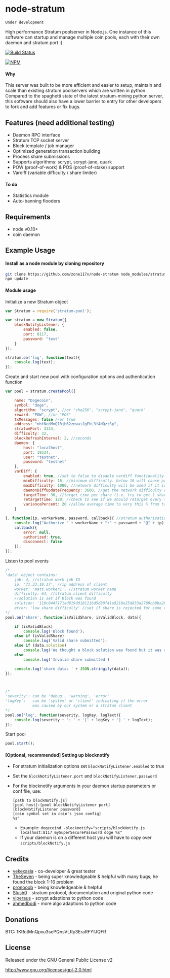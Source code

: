 node-stratum
============

    Under development

High performance Stratum poolserver in Node.js. One instance of this software can startup and manage multiple coin pools, each with their own daemon and stratum port :)

[![Build Status](https://travis-ci.org/zone117x/node-stratum.png?branch=master)](https://travis-ci.org/zone117x/node-stratum)

[![NPM](https://nodei.co/npm/stratum-pool.png?downloads=true&stars=true)](https://nodei.co/npm/stratum-pool/)

#### Why
This server was built to be more efficient and easier to setup, maintain and scale than existing stratum poolservers which are written in python.
Compared to the spaghetti state of the latest stratum-mining python server, this software should also have a lower barrier to entry for other developers to fork and add features or fix bugs.


Features (need additional testing)
----------------------------------
* Daemon RPC interface
* Stratum TCP socket server
* Block template / job manager
* Optimized generation transaction building
* Process share submissions
* Supports algorithms: scrypt, scrypt-jane, quark
* POW (proof-of-work) & POS (proof-of-stake) support
* Vardiff (variable difficulty / share limiter)

#### To do
* Statistics module
* Auto-banning flooders


Requirements
------------
* node v0.10+
* coin daemon


Example Usage
-------------

#### Install as a node module by cloning repository

```bash
git clone https://github.com/zone117x/node-stratum node_modules/stratum-pool
npm update
```

#### Module usage

Initialize a new Stratum object
```javascript
var Stratum = require('stratum-pool');

var stratum = new Stratum({
    blockNotifyListener: {
        enabled: false,
        port: 8117,
        password: "test"
    }
});

stratum.on('log', function(text){
    console.log(text);
});
```


Create and start new pool with configuration options and authentication function
```javascript
var pool = stratum.createPool({

    name: "Dogecoin",
    symbol: "doge",
    algorithm: "scrypt", //or "sha256", "scrypt-jane", "quark"
    reward: "POW", //or "POS"
    txMessages: false //or true
    address: "nhfNedMmQ1Rjb62znwaiJgFhL3f4NQztSp",
    stratumPort: 3334,
    difficulty: 32,
    blockRefreshInterval: 2, //seconds
    daemon: {
        host: "localhost",
        port: 19334,
        user: "testnet",
        password: "testnet"
    },
    varDiff: {
        enabled: true, //set to false to disable vardiff functionality
        minDifficulty: 16, //minimum difficulty. below 16 will cause problems
        maxDifficulty: 1000, //network difficulty will be used if it is lower than this
        daemonDiffUpdateFrequency: 3600, //get the network difficulty every this many seconds
        targetTime: 30, //target time per share (i.e. try to get 1 share per this many seconds)
        retargetTime: 120, //check to see if we should retarget every this many seconds
        variancePercent: 20 //allow average time to very this % from target without retarget
    }

}, function(ip, workerName, password, callback){ //stratum authorization function
    console.log("Authorize " + workerName + ":" + password + "@" + ip);
    callback({
        error: null,
        authorized: true,
        disconnect: false
    });
});
```


Listen to pool events
```javascript
/*
'data' object contains:
    job: 4, //stratum work job ID
    ip: '71.33.19.37', //ip address of client
    worker: 'matt.worker1', //stratum worker name
    difficulty: 64, //stratum client difficulty
    //solution is set if block was found
    solution: '110c0447171ad819dd181216d5d80f41e9218e25d833a2789cb8ba289a52eee4',
    error: 'low share difficulty' //set if share is rejected for some reason
*/
pool.on('share', function(isValidShare, isValidBlock, data){

    if (isValidBlock)
        console.log('Block found');
    else if (isValidShare)
        console.log('Valid share submitted');
    else if (data.solution)
        console.log('We thought a block solution was found but it was rejected by the daemon');
    else
        console.log('Invalid share submitted')

    console.log('share data: ' + JSON.stringify(data));
});



/*
'severity': can be 'debug', 'warning', 'error'
'logKey':   can be 'system' or 'client' indicating if the error
            was caused by our system or a stratum client
*/
pool.on('log', function(severity, logKey, logText){
    console.log(severity + ': ' + '[' + logKey + '] ' + logText);
});
```

Start pool
```javascript
pool.start();
```




#### [Optional, recommended] Setting up blocknotify
  * For stratum initialization options set `blockNotifyListener.enabled` to true
  * Set the `blockNotifyListener.port` and `blockNotifyListener.password`
  * For the blocknotify arguments in your daemon startup parameters or conf file, use:

    ```
    [path to blockNotify.js]
    [pool host]:[pool blockNotifyListener port]
    [blockNotifyListener password]
    [coin symbol set in coin's json config]
    %s"
    ```

    * Example: `dogecoind -blocknotify="scripts/blockNotify.js localhost:8117 mySuperSecurePassword doge %s"`
    * If your daemon is on a different host you will have to copy over `scripts/blockNotify.js`



Credits
-------
* [vekexasia](https://github.com/vekexasia) - co-developer & great tester
* [TheSeven](https://github.com/TheSeven) - being super knowledgeable & helpful with many bugs; he found the block 1-16 problem
* [pronooob](https://dogehouse.org) - being knowledgeable & helpful
* [Slush0](https://github.com/slush0/stratum-mining) - stratum protocol, documentation and original python code
* [viperaus](https://github.com/viperaus/stratum-mining) - scrypt adaptions to python code
* [ahmedbodi](https://github.com/ahmedbodi/stratum-mining) - more algo adaptions to python code



Donations
---------
BTC: 1KRotMnQpxu3sePQnsVLRy3EraRFYfJQFR

License
-------
Released under the GNU General Public License v2

http://www.gnu.org/licenses/gpl-2.0.html
